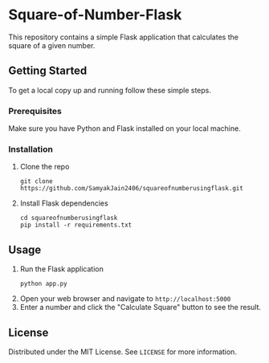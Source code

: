 # Square-of-Number-Flask

This repository contains a simple Flask application that calculates the square of a given number.

## Getting Started

To get a local copy up and running follow these simple steps.

### Prerequisites

Make sure you have Python and Flask installed on your local machine.

### Installation

1. Clone the repo
   ```
   git clone https://github.com/SamyakJain2406/squareofnumberusingflask.git
   ```
2. Install Flask dependencies
   ```
   cd squareofnumberusingflask
   pip install -r requirements.txt
   ```

## Usage

1. Run the Flask application
   ```
   python app.py
   ```
2. Open your web browser and navigate to `http://localhost:5000`
3. Enter a number and click the "Calculate Square" button to see the result.

## License

Distributed under the MIT License. See `LICENSE` for more information.




